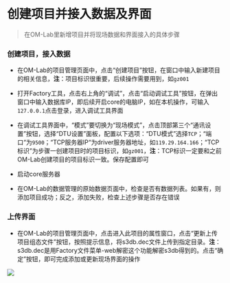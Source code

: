 # 创建项目并接入数据及界面

> 在OM-Lab里新增项目并将现场数据和界面接入的具体步骤

### 创建项目，接入数据

* 在OM-Lab的项目管理页面中，点击“创建项目”按钮，在窗口中输入新建项目的相关信息，**注**：项目标识很重要，后续操作需要用到，如`gz001`

* 打开Factory工具，点击右上角的“调试”，点击“启动调试工具”按钮，在弹出窗口中输入数据库IP，即后续开启core的电脑IP，如在本机操作，可输入`127.0.0.1`点击登录，进入调试工具界面

* 在调试工具界面中，“模式”要切换为“现场模式”，点击顶部第三个“通讯设置”按钮，选择“DTU设置”面板，配置以下选项：“DTU模式”选择`TCP`；“端口“为`9500`；“TCP服务器IP“为driver服务器地址，如`119.29.164.166`；“TCP标识”为步骤一创建项目时的项目标识，如`gz001`，**注**：TCP标识一定要和之前OM-Lab创建项目的项目标识一致。保存配置即可

* 启动core服务器

* 在OM-Lab的数据管理的原始数据页面中，检查是否有数据列表。如果有，则添加项目成功；反之，添加失败，检查上述步骤是否存在错误

### 上传界面

* 在OM-Lab的项目管理页面中，点击进入此项目的属性窗口，点击“更新上传项目组态文件”按钮，按照提示信息，将s3db.dec文件上传到指定目录。**注**：s3db.dec是用Factory文件菜单-web解密这个功能解密s3db得到的。点击“确定”按钮，即可完成添加或更新现场界面的操作

![](http://ww1.sinaimg.cn/mw690/0062oezDgy1fkgmv5tiavj30bo05r74i.jpg)

